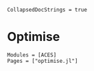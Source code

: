```@meta
CollapsedDocStrings = true
```

# Optimise

```@autodocs
Modules = [ACES]
Pages = ["optimise.jl"]
```